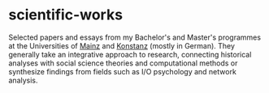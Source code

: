# scientific-works

Selected papers and essays from my Bachelor's and Master's programmes at the Universities of [Mainz](https://www.uni-mainz.de/eng/) and [Konstanz](https://www.uni-konstanz.de/en/) (mostly in German). They generally take an integrative approach to research, connecting historical analyses with social science theories and computational methods or synthesize findings from fields such as I/O psychology and network analysis.
